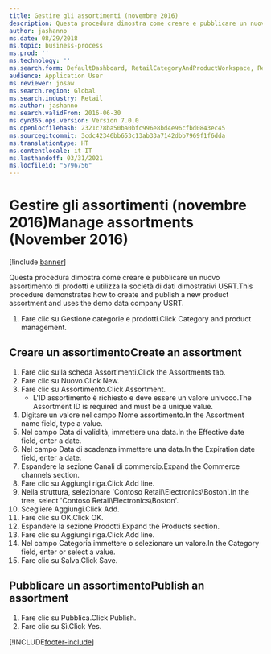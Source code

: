 ```yaml
---
title: Gestire gli assortimenti (novembre 2016)
description: Questa procedura dimostra come creare e pubblicare un nuovo assortimento di prodotti e utilizza la società di dati dimostrativi USRT.
author: jashanno
ms.date: 08/29/2018
ms.topic: business-process
ms.prod: ''
ms.technology: ''
ms.search.form: DefaultDashboard, RetailCategoryAndProductWorkspace, RetailCategoryAndProductAssortment, RetailAssortmentDetails, RetailOperatingUnitPicker, EcoResCategorySingleLookup
audience: Application User
ms.reviewer: josaw
ms.search.region: Global
ms.search.industry: Retail
ms.author: jashanno
ms.search.validFrom: 2016-06-30
ms.dyn365.ops.version: Version 7.0.0
ms.openlocfilehash: 2321c78ba50ba0bfc996e8bd4e96cfbd0843ec45
ms.sourcegitcommit: 3cdc42346bb653c13ab33a7142dbb7969f1f6dda
ms.translationtype: HT
ms.contentlocale: it-IT
ms.lasthandoff: 03/31/2021
ms.locfileid: "5796756"
---
```

# <a name="manage-assortments-november-2016"></a><span data-ttu-id="79525-103">Gestire gli assortimenti (novembre 2016)</span><span class="sxs-lookup"><span data-stu-id="79525-103">Manage assortments (November 2016)</span></span>

[!include [banner](../includes/banner.md)]

<span data-ttu-id="79525-104">Questa procedura dimostra come creare e pubblicare un nuovo assortimento di prodotti e utilizza la società di dati dimostrativi USRT.</span><span class="sxs-lookup"><span data-stu-id="79525-104">This procedure demonstrates how to create and publish a new product assortment and uses the demo data company USRT.</span></span> 


1. <span data-ttu-id="79525-105">Fare clic su Gestione categorie e prodotti.</span><span class="sxs-lookup"><span data-stu-id="79525-105">Click Category and product management.</span></span>

## <a name="create-an-assortment"></a><span data-ttu-id="79525-106">Creare un assortimento</span><span class="sxs-lookup"><span data-stu-id="79525-106">Create an assortment</span></span>
1. <span data-ttu-id="79525-107">Fare clic sulla scheda Assortimenti.</span><span class="sxs-lookup"><span data-stu-id="79525-107">Click the Assortments tab.</span></span>
2. <span data-ttu-id="79525-108">Fare clic su Nuovo.</span><span class="sxs-lookup"><span data-stu-id="79525-108">Click New.</span></span>
3. <span data-ttu-id="79525-109">Fare clic su Assortimento.</span><span class="sxs-lookup"><span data-stu-id="79525-109">Click Assortment.</span></span>
    * <span data-ttu-id="79525-110">L'ID assortimento è richiesto e deve essere un valore univoco.</span><span class="sxs-lookup"><span data-stu-id="79525-110">The Assortment ID is required and must be a unique value.</span></span>  
4. <span data-ttu-id="79525-111">Digitare un valore nel campo Nome assortimento.</span><span class="sxs-lookup"><span data-stu-id="79525-111">In the Assortment name field, type a value.</span></span>
5. <span data-ttu-id="79525-112">Nel campo Data di validità, immettere una data.</span><span class="sxs-lookup"><span data-stu-id="79525-112">In the Effective date field, enter a date.</span></span>
6. <span data-ttu-id="79525-113">Nel campo Data di scadenza immettere una data.</span><span class="sxs-lookup"><span data-stu-id="79525-113">In the Expiration date field, enter a date.</span></span>
7. <span data-ttu-id="79525-114">Espandere la sezione Canali di commercio.</span><span class="sxs-lookup"><span data-stu-id="79525-114">Expand the Commerce channels section.</span></span>
8. <span data-ttu-id="79525-115">Fare clic su Aggiungi riga.</span><span class="sxs-lookup"><span data-stu-id="79525-115">Click Add line.</span></span>
9. <span data-ttu-id="79525-116">Nella struttura, selezionare 'Contoso Retail\Electronics\Boston'.</span><span class="sxs-lookup"><span data-stu-id="79525-116">In the tree, select 'Contoso Retail\Electronics\Boston'.</span></span>
10. <span data-ttu-id="79525-117">Scegliere Aggiungi.</span><span class="sxs-lookup"><span data-stu-id="79525-117">Click Add.</span></span>
11. <span data-ttu-id="79525-118">Fare clic su OK.</span><span class="sxs-lookup"><span data-stu-id="79525-118">Click OK.</span></span>
12. <span data-ttu-id="79525-119">Espandere la sezione Prodotti.</span><span class="sxs-lookup"><span data-stu-id="79525-119">Expand the Products section.</span></span>
13. <span data-ttu-id="79525-120">Fare clic su Aggiungi riga.</span><span class="sxs-lookup"><span data-stu-id="79525-120">Click Add line.</span></span>
14. <span data-ttu-id="79525-121">Nel campo Categoria immettere o selezionare un valore.</span><span class="sxs-lookup"><span data-stu-id="79525-121">In the Category field, enter or select a value.</span></span>
15. <span data-ttu-id="79525-122">Fare clic su Salva.</span><span class="sxs-lookup"><span data-stu-id="79525-122">Click Save.</span></span>

## <a name="publish-an-assortment"></a><span data-ttu-id="79525-123">Pubblicare un assortimento</span><span class="sxs-lookup"><span data-stu-id="79525-123">Publish an assortment</span></span>
1. <span data-ttu-id="79525-124">Fare clic su Pubblica.</span><span class="sxs-lookup"><span data-stu-id="79525-124">Click Publish.</span></span>
2. <span data-ttu-id="79525-125">Fare clic su Sì.</span><span class="sxs-lookup"><span data-stu-id="79525-125">Click Yes.</span></span>



[!INCLUDE[footer-include](../../includes/footer-banner.md)]